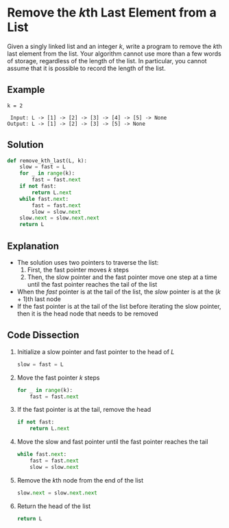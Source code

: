 # Remove the *k*th Last Element from a List
Given a singly linked list and an integer _k_, write a program to remove the *k*th last element from the list. Your algorithm cannot use more than a few words of storage, regardless of the length of the list. In particular, you cannot assume that it is possible to record the length of the list.

## Example
```
k = 2

 Input: L -> [1] -> [2] -> [3] -> [4] -> [5] -> None
Output: L -> [1] -> [2] -> [3] -> [5] -> None
```

## Solution
```python
def remove_kth_last(L, k):
    slow = fast = L
    for _ in range(k):
        fast = fast.next
    if not fast:
        return L.next
    while fast.next:
        fast = fast.next
        slow = slow.next
    slow.next = slow.next.next
    return L
```

## Explanation
* The solution uses two pointers to traverse the list:
    1. First, the fast pointer moves _k_ steps
    2. Then, the slow pointer and the fast pointer move one step at a time until the fast pointer reaches the tail of the list
* When the _fast_ pointer is at the tail of the list, the _slow_ pointer is at the (_k_ + 1)th last node
* If the fast pointer is at the tail of the list before iterating the slow pointer, then it is the head node that needs to be removed

## Code Dissection
1. Initialize a slow pointer and fast pointer to the head of _L_
    ```python
    slow = fast = L
    ```
2. Move the fast pointer _k_ steps
    ```python
    for _ in range(k):
        fast = fast.next
    ```
3. If the fast pointer is at the tail, remove the head
    ```python
    if not fast:
        return L.next
    ```
4. Move the slow and fast pointer until the fast pointer reaches the tail
    ```python
    while fast.next:
        fast = fast.next
        slow = slow.next
    ```
5. Remove the *k*th node from the end of the list
    ```python
    slow.next = slow.next.next
    ```
6. Return the head of the list
    ```python
    return L
    ```